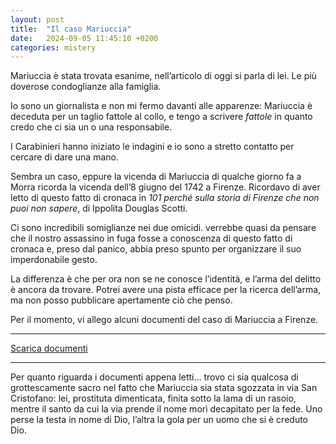 ```yaml
---
layout: post
title:  "Il caso Mariuccia"
date:   2024-09-05 11:45:10 +0200
categories: mistery
---
```

Mariuccia è stata trovata esanime, nell’articolo di oggi si parla di lei. Le più doverose condoglianze alla famiglia.


Io sono un giornalista e non mi fermo davanti alle apparenze: Mariuccia è deceduta per un taglio fattole al collo, e tengo a scrivere *fattole* in quanto credo che ci sia un o una responsabile. 


I Carabinieri hanno iniziato le indagini e io sono a stretto contatto per cercare di dare una mano.


Sembra un caso, eppure la vicenda di Mariuccia di qualche giorno fa a Morra ricorda la vicenda dell’8 giugno del 1742 a Firenze. Ricordavo di aver letto di questo fatto di cronaca in *101 perché sulla storia di Firenze che non puoi non sapere*, di Ippolita Douglas Scotti.


Ci sono incredibili somiglianze nei due omicidi. verrebbe quasi da pensare che il nostro assassino in fuga fosse a conoscenza di questo fatto di cronaca e, preso dal panico, abbia preso spunto per organizzare il suo imperdonabile gesto.


La differenza è che per ora non se ne conosce l’identità, e l’arma del delitto è ancora da trovare. Potrei avere una pista efficace per la ricerca dell’arma, ma non posso pubblicare apertamente ciò che penso.


Per il momento, vi allego alcuni documenti del caso di Mariuccia a Firenze. 


---

<a href="https://frapiocov.github.io/leggere-morra/assets/pdf/documenti.pdf" download="">Scarica documenti</a>

---


Per quanto riguarda i documenti appena letti… trovo ci sia qualcosa di grottescamente sacro nel fatto che Mariuccia sia stata sgozzata in via San Cristofano: lei, prostituta dimenticata, finita sotto la lama di un rasoio, mentre il santo da cui la via prende il nome morì decapitato per la fede.
Uno perse la testa in nome di Dio, l’altra la gola per un uomo che si è creduto Dio.